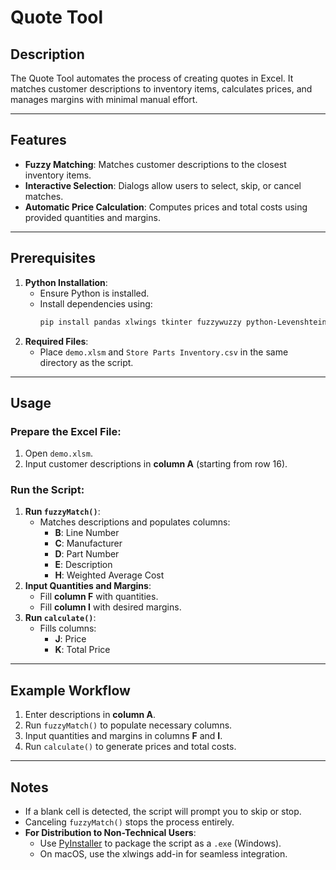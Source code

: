 # Quote Tool

## Description
The Quote Tool automates the process of creating quotes in Excel. It matches customer descriptions to inventory items, calculates prices, and manages margins with minimal manual effort.

---

## Features
- **Fuzzy Matching**: Matches customer descriptions to the closest inventory items.
- **Interactive Selection**: Dialogs allow users to select, skip, or cancel matches.
- **Automatic Price Calculation**: Computes prices and total costs using provided quantities and margins.

---

## Prerequisites
1. **Python Installation**:
   - Ensure Python is installed.
   - Install dependencies using:
     ```bash
     pip install pandas xlwings tkinter fuzzywuzzy python-Levenshtein
     ```
2. **Required Files**:
   - Place `demo.xlsm` and `Store Parts Inventory.csv` in the same directory as the script.

---

## Usage

### Prepare the Excel File:
1. Open `demo.xlsm`.
2. Input customer descriptions in **column A** (starting from row 16).

### Run the Script:
1. **Run `fuzzyMatch()`**:
   - Matches descriptions and populates columns:
     - **B**: Line Number
     - **C**: Manufacturer
     - **D**: Part Number
     - **E**: Description
     - **H**: Weighted Average Cost
2. **Input Quantities and Margins**:
   - Fill **column F** with quantities.
   - Fill **column I** with desired margins.
3. **Run `calculate()`**:
   - Fills columns:
     - **J**: Price
     - **K**: Total Price

---

## Example Workflow
1. Enter descriptions in **column A**.
2. Run `fuzzyMatch()` to populate necessary columns.
3. Input quantities and margins in columns **F** and **I**.
4. Run `calculate()` to generate prices and total costs.

---

## Notes
- If a blank cell is detected, the script will prompt you to skip or stop.
- Canceling `fuzzyMatch()` stops the process entirely.
- **For Distribution to Non-Technical Users**:
  - Use [PyInstaller](https://pyinstaller.org) to package the script as a `.exe` (Windows).
  - On macOS, use the xlwings add-in for seamless integration.

